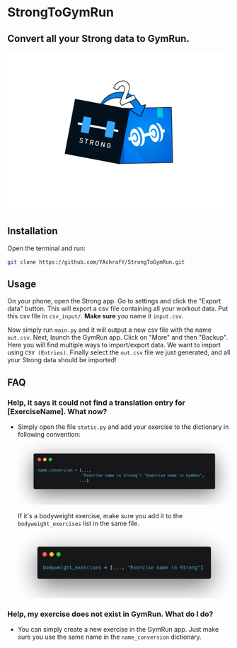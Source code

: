 # StrongToGymRun

## Convert all your Strong data to GymRun.
![](images/padded_logo.png)

## Installation

Open the terminal and run:

```bash
git clone https://github.com/YAchrafY/StrongToGymRun.git
```

## Usage

On your phone, open the Strong app. Go to settings and click the "Export data" button. This will export a csv file
containing all your workout data. Put this csv file in `csv_input/`. **Make sure** you name it `input.csv`.

Now simply run `main.py` and it will output a new csv file with the name `out.csv`. Next, launch the GymRun app. Click
on "More" and then "Backup". Here you will find multiple ways to import/export data. We want to import using `CSV (Entries)`. Finally select the `out.csv` file we just generated, and all your Strong data should be imported!

## FAQ

### Help, it says it could not find a translation entry for [ExerciseName]. What now?

- Simply open the file `static.py` and add your exercise to the dictionary in following convention:
  ![name conversion dictionary](images/dictionary_screenshot.png)

  If it's a bodyweight exercise, make sure you add it to the `bodyweight_exercises` list in the same file.
  ![bodyweight exercises list](images/bodyweight_exercises.png)

### Help, my exercise does not exist in GymRun. What do I do?

- You can simply create a new exercise in the GymRun app. Just make sure you use the same name in the `name_conversion` dictionary.
